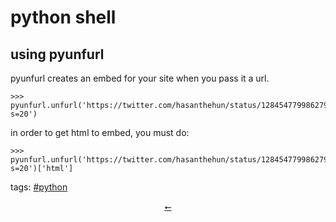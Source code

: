 # python shell

## using pyunfurl
pyunfurl creates an embed for your site when you pass it a url.
```
>>> pyunfurl.unfurl('https://twitter.com/hasanthehun/status/1284547799862792199?s=20')
```
in order to get html to embed, you must do:
```
>>> pyunfurl.unfurl('https://twitter.com/hasanthehun/status/1284547799862792199?s=20')['html']
```

<div class="tags">
<p>tags: <a href="../tags.html#python">#python</a></p>
</div>

<div class="tags" align="center">
<a href="../index.html">⭠</a>
</div>